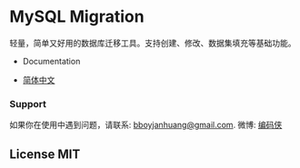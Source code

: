 # MySQL Migration

轻量，简单又好用的数据库迁移工具。支持创建、修改、数据集填充等基础功能。

* Documentation

* [简体中文](docs/zh_CN/readme.md)

### Support

如果你在使用中遇到问题，请联系: [bboyjanhuang@gmail.com](mailto:bboyjanhuang@gmail.com). 微博: [编码侠](http://weibo.com/ecbboyjan)

## License MIT
